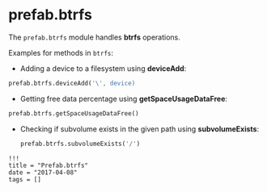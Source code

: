 # prefab.btrfs

The `prefab.btrfs` module handles **btrfs** operations.

Examples for methods in `btrfs`:

- Adding a device to a filesystem using **deviceAdd**:

```python
prefab.btrfs.deviceAdd('\', device)
```

- Getting free data percentage using **getSpaceUsageDataFree**:

```python
prefab.btrfs.getSpaceUsageDataFree()
```

- Checking if subvolume exists in the given path using **subvolumeExists**:

  ```python
  prefab.btrfs.subvolumeExists('/')
  ```

```
!!!
title = "Prefab.btrfs"
date = "2017-04-08"
tags = []
```
